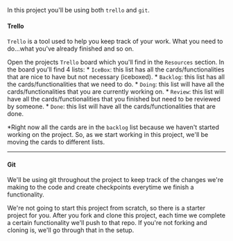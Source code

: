 In this project you'll be using both `trello` and `git`.


#### Trello

`Trello` is a tool used to help you keep track of your work. What you need to do...what you've already finished and so on.

Open the projects `Trello` board which you'll find in the `Resources` section. In the board you'll find 4 lists:
	* `IceBox`: this list has all the cards/functionalities that are nice to have but not necessary (iceboxed).
	* `Backlog`: this list has all the cards/functionalities that we need to do.
	* `Doing`: this list will have all the cards/functionalities that you are currently working on.
	* `Review`: this list will have all the cards/functionalities that you finished but need to be reviewed by someone.
	* `Done`: this list will have all the cards/functionalities that are done.


\*Right now all the cards are in the `backlog` list because we haven't started working on the project. So, as we start working in this project, we'll be moving the cards to different lists.

___

#### Git

We'll be using git throughout the project to keep track of the changes we're making to the code and create checkpoints everytime we finish a functionality.

We're not going to start this project from scratch, so there is a starter project for you. After you fork and clone this project, each time we complete a certain functionality we'll push to that repo. If you're not forking and cloning is, we'll go through that in the setup.

